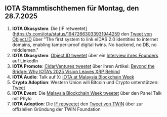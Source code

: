 ## IOTA Stammtischthemen für Montag, den 28.7.2025

1. **IOTA Ökosystem**: Die [IF retweetet](https://x.com/iota/status/19472663033931944259 den [Tweet von Object.ID](https://x.com/ObjectID_io/status/1947261234430005390) über "The first system to link eIDAS 2.0 identities to internet domains, enabling tamper-proof digital twins. No backend, no DB, no middlemen."
2. **IOTA Ökosystem**: [Object.ID tweetet](https://x.com/ObjectID_io/status/1947584670847082822) über ein [Interview ihres Founders](https://www.linkedin.com/pulse/rethinking-product-identity-why-our-database-free-stefano-della-valle-inxtf/) auf LinkedIn
3. **IOTA Promote**: [CidarVentures tweetet](https://x.com/CicadaVentures/status/1947555277139489086) über ihren Artikel: [Beyond the Bridge: Why IOTA’s 2025 Vision Leaves XRP Behind](https://www.cicada.ventures/writings/iota-vs-xrp-2025-update)
4. **IOTA Audio**: Talk auf X: [IOTA at Malaysia Blockchain Week](https://x.com/kutkraft/status/1947556610534265246)
5. **Crypto Adoption**: Western Union will Bitcoin und Crypto unterstützen: [Tweet](https://x.com/pete_rizzo_/status/1947439228071100507)
6. **IOTA Event**: Die [Malaysia Blockchain Week tweetet](https://x.com/MalaysiaBCW/status/1947560511459234286) über den Panel Talk mit Phylo
7. **IOTA Adoption**: Die [IF retweetet](https://x.com/iota/status/1947565294810980590) den [Tweet von TWIN](https://x.com/TWINGlobalOrg/status/1947564327059525877) über zur offiziellen Gründung der TWIN Foundation
